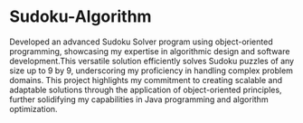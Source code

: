 # Sudoku-Algorithm

Developed an advanced Sudoku Solver program using object-oriented programming, showcasing my expertise in algorithmic design and software development.This versatile solution efficiently solves Sudoku puzzles of any size up to 9 by 9, underscoring my proficiency in handling complex problem domains. This project highlights my commitment to creating scalable and adaptable solutions through the application of object-oriented principles, further solidifying my capabilities in Java programming and algorithm optimization.
